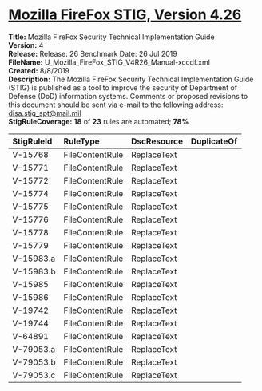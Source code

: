 # [Mozilla FireFox STIG, Version 4.26](https://github.com/Microsoft/PowerStig/wiki/FireFox-All-4.26)

**Title:** Mozilla FireFox Security Technical Implementation Guide  
**Version:** 4  
**Release:** Release: 26 Benchmark Date: 26 Jul 2019  
**FileName:** U_Mozilla_FireFox_STIG_V4R26_Manual-xccdf.xml  
**Created:** 8/8/2019  
**Description:** The Mozilla FireFox Security Technical Implementation Guide (STIG) is published as a tool to improve the security of Department of Defense (DoD) information systems. Comments or proposed revisions to this document should be sent via e-mail to the following address: disa.stig_spt@mail.mil  
**StigRuleCoverage:** **18** of **23** rules are automated; **78%**  

| StigRuleId | RuleType | DscResource | DuplicateOf |
| :---- | :---- | :---- | :---- |
| V-15768 | FileContentRule | ReplaceText |  |
| V-15771 | FileContentRule | ReplaceText |  |
| V-15772 | FileContentRule | ReplaceText |  |
| V-15774 | FileContentRule | ReplaceText |  |
| V-15775 | FileContentRule | ReplaceText |  |
| V-15776 | FileContentRule | ReplaceText |  |
| V-15778 | FileContentRule | ReplaceText |  |
| V-15779 | FileContentRule | ReplaceText |  |
| V-15983.a | FileContentRule | ReplaceText |  |
| V-15983.b | FileContentRule | ReplaceText |  |
| V-15985 | FileContentRule | ReplaceText |  |
| V-15986 | FileContentRule | ReplaceText |  |
| V-19742 | FileContentRule | ReplaceText |  |
| V-19744 | FileContentRule | ReplaceText |  |
| V-64891 | FileContentRule | ReplaceText |  |
| V-79053.a | FileContentRule | ReplaceText |  |
| V-79053.b | FileContentRule | ReplaceText |  |
| V-79053.c | FileContentRule | ReplaceText |  |
